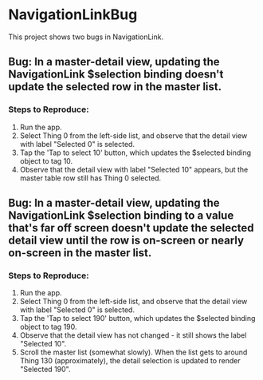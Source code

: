 # NavigationLinkBug

This project shows two bugs in NavigationLink.

## Bug: In a master-detail view, updating the NavigationLink $selection binding doesn't update the selected row in the master list.
### Steps to Reproduce:
1. Run the app.
2. Select Thing 0 from the left-side list, and observe that the detail view with label "Selected 0" is selected.
3. Tap the 'Tap to select 10' button, which updates the $selected binding object to tag 10.
4. Observe that the detail view with label "Selected 10" appears, but the master table row still has Thing 0 selected.

## Bug: In a master-detail view, updating the NavigationLink $selection binding to a value that's far off screen doesn't update the selected detail view until the row is on-screen or nearly on-screen in the master list.
### Steps to Reproduce:
1. Run the app.
2. Select Thing 0 from the left-side list, and observe that the detail view with label "Selected 0" is selected.
3. Tap the 'Tap to select 190' button, which updates the $selected binding object to tag 190.
4. Observe that the detail view has not changed - it still shows the label "Selected 10".
5. Scroll the master list (somewhat slowly). When the list gets to around Thing 130 (approximately), the detail selection is updated to render "Selected 190".
